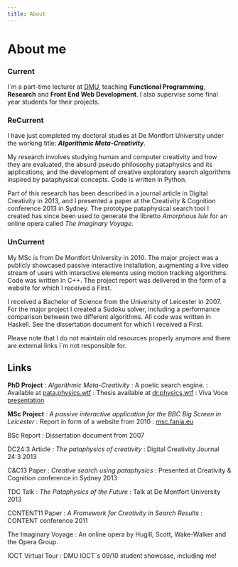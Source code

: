 ```yaml
---
title: About
---
```


# About me

### Current

I`m a part-time lecturer at [DMU](http://dmu.ac.uk), teaching **Functional Programming**, **Research** and **Front End Web Development**. I also supervise some final year students for their projects.


### ReCurrent

I have just completed my doctoral studies at De Montfort University under the working title:
***Algorithmic Meta-Creativity***.

My research involves studying human and computer creativity and how they are evaluated, the absurd pseudo philosophy pataphysics and its applications, and the development of creative exploratory search algorithms inspired by pataphysical concepts. Code is written in Python. 

Part of this research has been described in a journal article in Digital Creativity in 2013, and I presented a paper at the Creativity & Cognition conference 2013 in Sydney. The prototype pataphysical search tool I created has since been used to generate the libretto *Amorphous Isle* for an online opera called *The Imaginary Voyage*.


### UnCurrent

My MSc is from De Montfort University in 2010. The major project was a publicly showcased passive interactive installation, augmenting a live video stream of users with interactive elements using motion tracking algorithms. Code was written in C++. The project report was delivered in the form of a website for which I received a First.

I received a Bachelor of Science from the University of Leicester in 2007. For the major project I created a Sudoku solver, including a performance comparison between two different algorithms. All code was written in Haskell. See the dissertation document for which I received a First.

Please note that I do not maintain old resources properly anymore and there are external links I`m not responsible for.

## Links

**PhD Project**
: *Algorithmic Meta-Creativity*
: A poetic search engine.
: Available at [pata.physics.wtf](http://pata.physics.wtf/)
: Thesis available at [dr.physics.wtf](http://dr.physics.wtf/)
: Viva Voce [presentation](http://dr.physics.wtf/viva)

**MSc Project**
: *A passive interactive application for the BBC Big Screen in Leicester*
: Report in form of a website from 2010
: [msc.fania.eu](http://msc.fania.eu/)

BSc Report
: Dissertation document from 2007

DC24:3 Article
: *The pataphysics of creativity*
: Digital Creativity Journal 24:3 2013

C&C13 Paper
: *Creative search using pataphysics* 
: Presented at Creativity & Cognition conference in Sydney 2013

TDC Talk
: *The Pataphysics of the Future* 
: Talk at De Montfort University 2013

CONTENT11 Paper
: *A Framework for Creativity in Search Results*
: CONTENT conference 2011

The Imaginary Voyage
: An online opera by Hugill, Scott, Wake-Walker and the Opera Group.

IOCT Virtual Tour
: DMU IOCT`s 09/10 student showcase, including me!